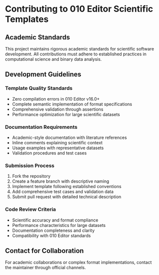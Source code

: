 # Contributing to 010 Editor Scientific Templates

## Academic Standards

This project maintains rigorous academic standards for scientific software development. All contributions must adhere to established practices in computational science and binary data analysis.

## Development Guidelines

### Template Quality Standards

- Zero compilation errors in 010 Editor v16.0+
- Complete semantic implementation of format specifications
- Comprehensive validation through assertions
- Performance optimization for large scientific datasets

### Documentation Requirements

- Academic-style documentation with literature references
- Inline comments explaining scientific context
- Usage examples with representative datasets
- Validation procedures and test cases

### Submission Process

1. Fork the repository
2. Create a feature branch with descriptive naming
3. Implement template following established conventions
4. Add comprehensive test cases and validation data
5. Submit pull request with detailed technical description

### Code Review Criteria

- Scientific accuracy and format compliance
- Performance characteristics for large datasets
- Documentation completeness and clarity
- Compatibility with 010 Editor standards

## Contact for Collaboration

For academic collaborations or complex format implementations, contact the maintainer through official channels.

